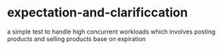 # expectation-and-clarificcation
a simple test to handle high concurrent workloads which involves posting products and selling products base on expiration
